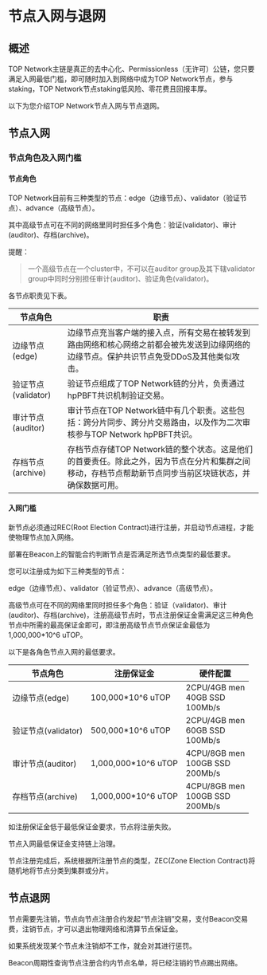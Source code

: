# 节点入网与退网

## 概述

TOP Network主链是真正的去中心化、Permissionless（无许可）公链，您只要满足入网最低门槛，即可随时加入到网络中成为TOP Network节点，参与staking，TOP Network节点staking低风险、零花费且回报丰厚。

以下为您介绍TOP Network节点入网与节点退网。

## 节点入网

### 节点角色及入网门槛

#### 节点角色

TOP Network目前有三种类型的节点：edge（边缘节点）、validator（验证节点）、advance（高级节点）。

其中高级节点可在不同的网络里同时担任多个角色：验证(validator)、审计(auditor)、存档(archive)。

提醒：

> 一个高级节点在一个cluster中，不可以在auditor group及其下辖validator group中同时分别担任审计(auditor)、验证角色(validator)。

各节点职责见下表。

| 节点角色            | 职责                                                         |
| ------------------- | ------------------------------------------------------------ |
| 边缘节点(edge)      | 边缘节点充当客户端的接入点，所有交易在被转发到路由网络和核心网络之前都会被先发送到边缘网络的边缘节点。保护共识节点免受DDoS及其他类似攻击。 |
| 验证节点(validator) | 验证节点组成了TOP Network链的分片，负责通过hpPBFT共识机制验证交易。 |
| 审计节点(auditor)   | 审计节点在TOP Network链中有几个职责。这些包括：跨分片同步、跨分片交易路由，以及作为二次审核参与TOP Network hpPBFT共识。 |
| 存档节点(archive)   | 存档节点存储TOP Network链的整个状态。这是他们的首要责任。除此之外，因为节点在分片和集群之间移动，存档节点帮助新节点同步当前区块链状态，并确保数据可用。 |

#### 入网门槛

新节点必须通过REC(Root Election Contract)进行注册，并启动节点进程，才能使物理节点加入网络。

部署在Beacon上的智能合约判断节点是否满足所选节点类型的最低要求。

您可以注册成为如下三种类型的节点：

edge（边缘节点）、validator（验证节点）、advance（高级节点）。

高级节点可在不同的网络里同时担任多个角色：验证（validator)、审计(auditor)、存档(archive)，注册高级节点时，节点注册保证金需满足这三种角色节点中所需的最高保证金即可，即注册高级节点节点保证金最低为1,000,000*10^6 uTOP。

以下是各角色节点入网的最低要求。

| 节点角色            | 注册保证金          | 硬件配置                               |
| ------------------- | ------------------- | -------------------------------------- |
| 边缘节点(edge)      | 100,000*10^6 uTOP   | 2CPU/4GB men<br/>40GB SSD<br/>100Mb/s  |
| 验证节点(validator) | 500,000*10^6 uTOP   | 2CPU/4GB men<br/>60GB SSD<br/>100Mb/s  |
| 审计节点(auditor)   | 1,000,000*10^6 uTOP | 4CPU/8GB men<br/>100GB SSD<br/>200Mb/s |
| 存档节点(archive)   | 1,000,000*10^6 uTOP | 4CPU/8GB men<br/>100GB SSD<br/>200Mb/s |

如注册保证金低于最低保证金要求，节点将注册失败。

节点入网最低保证金支持链上治理。

节点注册完成后，系统根据所注册节点的类型，ZEC(Zone Election Contract)将随机地将节点分类到集群或分片。

## 节点退网

节点需要先注销，节点向节点注册合约发起“节点注销”交易，支付Beacon交易费，注销节点，才可以退出物理网络和清算节点保证金。

如果系统发现某个节点未注销却不工作，就会对其进行惩罚。

Beacon周期性查询节点注册合约内节点名单，将已经注销的节点踢出网络。

